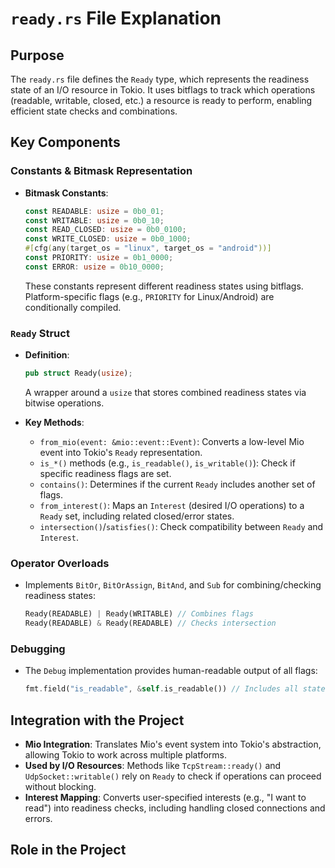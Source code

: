 # `ready.rs` File Explanation

## Purpose
The `ready.rs` file defines the `Ready` type, which represents the readiness state of an I/O resource in Tokio. It uses bitflags to track which operations (readable, writable, closed, etc.) a resource is ready to perform, enabling efficient state checks and combinations.

## Key Components

### Constants & Bitmask Representation
- **Bitmask Constants**:  
  ```rust
  const READABLE: usize = 0b0_01;
  const WRITABLE: usize = 0b0_10;
  const READ_CLOSED: usize = 0b0_0100;
  const WRITE_CLOSED: usize = 0b0_1000;
  #[cfg(any(target_os = "linux", target_os = "android"))]
  const PRIORITY: usize = 0b1_0000;
  const ERROR: usize = 0b10_0000;
  ```
  These constants represent different readiness states using bitflags. Platform-specific flags (e.g., `PRIORITY` for Linux/Android) are conditionally compiled.

### `Ready` Struct
- **Definition**:  
  ```rust
  pub struct Ready(usize);
  ```
  A wrapper around a `usize` that stores combined readiness states via bitwise operations.

- **Key Methods**:
  - `from_mio(event: &mio::event::Event)`: Converts a low-level Mio event into Tokio's `Ready` representation.
  - `is_*()` methods (e.g., `is_readable()`, `is_writable()`): Check if specific readiness flags are set.
  - `contains()`: Determines if the current `Ready` includes another set of flags.
  - `from_interest()`: Maps an `Interest` (desired I/O operations) to a `Ready` set, including related closed/error states.
  - `intersection()`/`satisfies()`: Check compatibility between `Ready` and `Interest`.

### Operator Overloads
- Implements `BitOr`, `BitOrAssign`, `BitAnd`, and `Sub` for combining/checking readiness states:
  ```rust
  Ready(READABLE) | Ready(WRITABLE) // Combines flags
  Ready(READABLE) & Ready(READABLE) // Checks intersection
  ```

### Debugging
- The `Debug` implementation provides human-readable output of all flags:
  ```rust
  fmt.field("is_readable", &self.is_readable()) // Includes all states
  ```

## Integration with the Project
- **Mio Integration**: Translates Mio's event system into Tokio's abstraction, allowing Tokio to work across multiple platforms.
- **Used by I/O Resources**: Methods like `TcpStream::ready()` and `UdpSocket::writable()` rely on `Ready` to check if operations can proceed without blocking.
- **Interest Mapping**: Converts user-specified interests (e.g., "I want to read") into readiness checks, including handling closed connections and errors.

## Role in the Project
